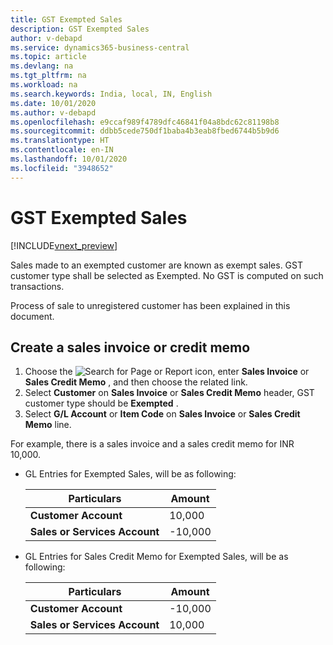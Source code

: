 ```yaml
---
title: GST Exempted Sales
description: GST Exempted Sales
author: v-debapd
ms.service: dynamics365-business-central
ms.topic: article
ms.devlang: na
ms.tgt_pltfrm: na
ms.workload: na
ms.search.keywords: India, local, IN, English
ms.date: 10/01/2020
ms.author: v-debapd
ms.openlocfilehash: e9ccaf989f4789dfc46841f04a8bdc62c81198b8
ms.sourcegitcommit: ddbb5cede750df1baba4b3eab8fbed6744b5b9d6
ms.translationtype: HT
ms.contentlocale: en-IN
ms.lasthandoff: 10/01/2020
ms.locfileid: "3948652"
---
```

# <a name="gst-exempted-sales"></a>GST Exempted Sales

[!INCLUDE[vnext_preview](../../includes/vnext_preview.md)]

Sales made to an exempted customer are known as exempt sales. GST customer type shall be selected as Exempted. No GST is computed on such transactions. 

Process of sale to unregistered customer has been explained in this document.

## <a name="create-a-sales-invoice-or-credit-memo"></a>Create a sales invoice or credit memo

1. Choose the ![Search for Page or Report](image/search_small.png "Search for Page or Report icon") icon, enter **Sales Invoice** or **Sales Credit Memo** , and then choose the related link.
2. Select **Customer** on **Sales Invoice** or **Sales Credit Memo** header, GST customer type should be **Exempted** .
3. Select **G/L Account** or **Item Code** on **Sales Invoice** or **Sales Credit Memo** line. 

For example, there is a sales invoice and a sales credit memo for INR 10,000.

- GL Entries for Exempted Sales, will be as following:

    |Particulars|Amount|
    |----------------------------------|---------------------------------------|  
    |**Customer Account**|10,000|  
    |**Sales or Services Account**|-10,000| 

- GL Entries for Sales Credit Memo for Exempted Sales, will be as following:

    |Particulars|Amount|
    |----------------------------------|---------------------------------------|  
    |**Customer Account**|-10,000|  
    |**Sales or Services Account**|10,000| 








































